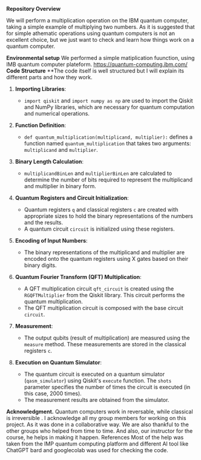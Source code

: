 **Repository Overview**

We will perform a multiplication operation on the IBM quantum computer, taking a simple example of multiplying two numbers. As it is suggested that for simple athematic operations using quantum computers is not an excellent choice, but we just want to check and learn how things work on a quantum computer. 

**Environmental setup**
We performed a simple matiplication fuunction, using IMB quantum computer plateform.
https://quantum-computing.ibm.com/
**Code Structure**
**The code itself is well structured but I will explain its different parts and how they work.

1. **Importing Libraries**:
   - `import qiskit` and `import numpy as np` are used to import the Qiskit and NumPy libraries, which are necessary for quantum computation and numerical operations.

2. **Function Definition**:
   - `def quantum_multiplication(multiplicand, multiplier):` defines a function named `quantum_multiplication` that takes two arguments: `multiplicand` and `multiplier`.

3. **Binary Length Calculation**:
   - `multiplicandBinLen` and `multiplierBinLen` are calculated to determine the number of bits required to represent the multiplicand and multiplier in binary form.

4. **Quantum Registers and Circuit Initialization**:
   - Quantum registers `q` and classical registers `c` are created with appropriate sizes to hold the binary representations of the numbers and the results.
   - A quantum circuit `circuit` is initialized using these registers.

5. **Encoding of Input Numbers**:
   - The binary representations of the multiplicand and multiplier are encoded onto the quantum registers using X gates based on their binary digits.

6. **Quantum Fourier Transform (QFT) Multiplication**:
   - A QFT multiplication circuit `qft_circuit` is created using the `RGQFTMultiplier` from the Qiskit library. This circuit performs the quantum multiplication.
   - The QFT multiplication circuit is composed with the base circuit `circuit`.

7. **Measurement**:
   - The output qubits (result of multiplication) are measured using the `measure` method. These measurements are stored in the classical registers `c`.

8. **Execution on Quantum Simulator**:
   - The quantum circuit is executed on a quantum simulator (`qasm_simulator`) using Qiskit's `execute` function. The `shots` parameter specifies the number of times the circuit is executed (in this case, 2000 times).
   - The measurement results are obtained from the simulator.

**Acknowledgment.**
Quantum computers work in reversable, while classical is irreversible . 
I acknowledge all my group members for working on this project. As it was done in a collaborative way. We are also thankful to the other groups who helped from time to time. And also, our instructor for the course, he helps in making it happen. References Most of the help was taken from the IMP quantum computing platform and different AI tool like ChatGPT bard and googlecolab was used for checking the code. 







